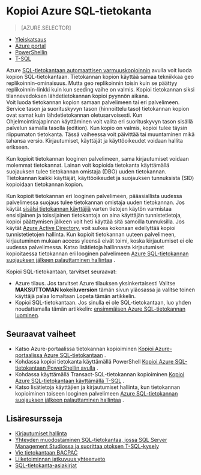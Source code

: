 <properties
    pageTitle="Kopioi Azure SQL-tietokanta | Microsoft Azure"
    description="Luoda kopion Azure SQL-tietokantaan"
    services="sql-database"
    documentationCenter=""
    authors="anosov1960"
    manager="jhubbard"
    editor=""/>

<tags
    ms.service="sql-database"
    ms.devlang="NA"
    ms.date="10/24/2016"
    ms.author="sstein; sashan"
    ms.workload="data-management"
    ms.topic="article"
    ms.tgt_pltfrm="NA"/>



# <a name="copy-an-azure-sql-database"></a>Kopioi Azure SQL-tietokanta

> [AZURE.SELECTOR]
- [Yleiskatsaus](sql-database-copy.md)
- [Azure portal](sql-database-copy-portal.md)
- [PowerShellin](sql-database-copy-powershell.md)
- [T-SQL](sql-database-copy-transact-sql.md)

Azure [SQL-tietokantaan automaattisen varmuuskopioinnin](sql-database-automated-backups.md) avulla voit luoda kopion SQL-tietokantaan. Tietokannan kopion käyttää samaa tekniikkaa geo replikoinnin-ominaisuus. Mutta geo replikoinnin toisin kuin se päättyy replikoinnin-linkki kuin kun seeding vaihe on valmis. Kopioi tietokannan siksi tilannevedoksen lähdetietokannan kopioi pyynnön aikana.  
Voit luoda tietokannan kopion samaan palvelimeen tai eri palvelimeen. Service tason ja suorituskyvyn tason (hinnoittelu taso) tietokannan kopion ovat samat kuin lähdetietokannan oletusarvoisesti. Kun Ohjelmointirajapinnan käyttäminen voit valita eri suorituskyvyn tason sisällä palvelun samalla tasolla (edition). Kun kopio on valmis, kopioi tulee täysin riippumaton tietokanta. Tässä vaiheessa voit päivittää tai muuntaminen mikä tahansa versio. Kirjautumiset, käyttäjät ja käyttöoikeudet voidaan hallita erikseen.  

Kun kopioit tietokannan looginen palvelimeen, sama kirjautumiset voidaan molemmat tietokannat. Lainan voit kopioida tietokanta käyttämällä suojauksen tulee tietokannan omistaja (DBO) uuden tietokannan. Tietokannan kaikki käyttäjät, käyttöoikeudet ja suojauksen tunnuksista (SID) kopioidaan tietokannan kopion.  

Kun kopioit tietokannan eri looginen palvelimeen, pääasiallista uudessa palvelimessa suojaus tulee tietokannan omistaja uuden tietokannan. Jos käytät [sisälsi tietokannan käyttäjiä](sql-database-manage-logins.md) varten tietojen käytön varmistaa ensisijainen ja toissijainen tietokantoja on aina käyttäjän tunnistetietoja, kopioi päättymisen jälkeen voit heti käyttää sitä samoilla tunnuksilla. Jos käytät [Azure Active Directory](../active-directory/active-directory-whatis.md), voit sulkea kokonaan edellyttää kopioi tunnistetietojen hallinta. Kun kopioit tietokannan uuteen palvelimeen, kirjautuminen mukaan access yleensä eivät toimi, koska kirjautumiset ei ole uudessa palvelimessa. Katso lisätietoja hallinnasta kirjautumiset kopioitaessa tietokannan eri looginen palvelimeen [Azure SQL-tietokannan suojauksen jälkeen palauttaminen hallintaa](sql-database-geo-replication-security-config.md) . 

Kopioi SQL-tietokantaan, tarvitset seuraavat:

- Azure tilaus. Jos tarvitset Azure tilauksen yksinkertaisesti Valitse **MAKSUTTOMAN kokeiluversion** tämän sivun yläosassa ja valitse toinen käyttäjä palaa lomaltaan Lopeta tämän artikkelin.
- Kopioi SQL-tietokantaan. Jos sinulla ei ole SQL-tietokantaan, luo yhden noudattamalla tämän artikkelin: [ensimmäisen Azure SQL-tietokannan luominen](sql-database-get-started.md).

## <a name="next-steps"></a>Seuraavat vaiheet

- Katso Azure-portaalissa tietokannan kopioiminen [Kopioi Azure-portaalissa Azure SQL-tietokantaan](sql-database-copy-portal.md) .
- Kohdassa kopioi tietokanta käyttämällä PowerShell [Kopioi Azure SQL-tietokantaan PowerShellin avulla](sql-database-copy-powershell.md) .
- Kohdassa käyttämällä Transact-SQL-tietokannan kopioiminen [Kopioi Azure SQL-tietokantaan käyttämällä T-SQL](sql-database-copy-transact-sql.md) .
- Katso lisätietoja käyttäjien ja kirjautumiset hallinta, kun tietokannan kopioiminen toiseen looginen palvelimeen [Azure SQL-tietokannan suojauksen jälkeen palauttaminen hallintaa](sql-database-geo-replication-security-config.md) .



## <a name="additional-resources"></a>Lisäresursseja

- [Kirjautumiset hallinta](sql-database-manage-logins.md)
- [Yhteyden muodostaminen SQL-tietokantaa, jossa SQL Server Management Studiossa ja suorittaa otoksen T-SQL-kysely](sql-database-connect-query-ssms.md)
- [Vie tietokantaan BACPAC](sql-database-export.md)
- [Liiketoiminnan jatkuvuus yhteenveto](sql-database-business-continuity.md)
- [SQL-tietokanta-asiakirjat](https://azure.microsoft.com/documentation/services/sql-database/)
